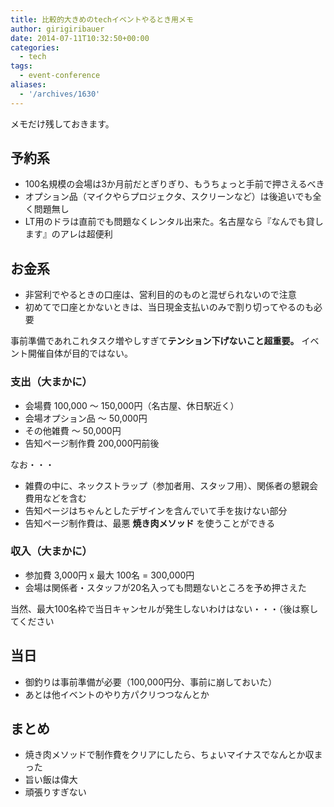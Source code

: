 ```yaml
---
title: 比較的大きめのtechイベントやるとき用メモ
author: girigiribauer
date: 2014-07-11T10:32:50+00:00
categories:
  - tech
tags:
  - event-conference
aliases:
  - '/archives/1630'
---
```

メモだけ残しておきます。

## 予約系

  * 100名規模の会場は3か月前だとぎりぎり、もうちょっと手前で押さえるべき
  * オプション品（マイクやらプロジェクタ、スクリーンなど）は後追いでも全く問題無し
  * LT用のドラは直前でも問題なくレンタル出来た。名古屋なら『なんでも貸します』のアレは超便利

## お金系

  * 非営利でやるときの口座は、営利目的のものと混ぜられないので注意
  * 初めてで口座とかないときは、当日現金支払いのみで割り切ってやるのも必要

事前準備であれこれタスク増やしすぎて**テンション下げないこと超重要。** イベント開催自体が目的ではない。

### 支出（大まかに）

  * 会場費 100,000 〜 150,000円（名古屋、休日駅近く）
  * 会場オプション品 〜 50,000円
  * その他雑費 〜 50,000円
  * 告知ページ制作費 200,000円前後

なお・・・

  * 雑費の中に、ネックストラップ（参加者用、スタッフ用）、関係者の懇親会費用などを含む
  * 告知ページはちゃんとしたデザインを含んでいて手を抜けない部分
  * 告知ページ制作費は、最悪 **焼き肉メソッド** を使うことができる

### 収入（大まかに）

  * 参加費 3,000円 x 最大 100名 = 300,000円
  * 会場は関係者・スタッフが20名入っても問題ないところを予め押さえた

当然、最大100名枠で当日キャンセルが発生しないわけはない・・・（後は察してください

## 当日

  * 御釣りは事前準備が必要（100,000円分、事前に崩しておいた）
  * あとは他イベントのやり方パクリつつなんとか

## まとめ

  * 焼き肉メソッドで制作費をクリアにしたら、ちょいマイナスでなんとか収まった
  * 旨い飯は偉大
  * 頑張りすぎない
